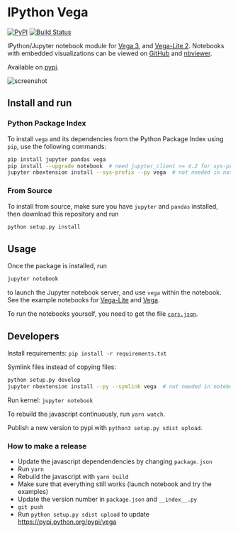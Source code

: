 # IPython Vega
[![PyPI](https://img.shields.io/pypi/v/vega.svg)](https://pypi.python.org/pypi/vega)
[![Build Status](https://travis-ci.org/vega/ipyvega.svg?branch=master)](https://travis-ci.org/vega/ipyvega)

IPython/Jupyter notebook module for [Vega 3](https://github.com/vega/vega), and [Vega-Lite 2](https://github.com/vega/vega-lite). Notebooks with embedded visualizations can be viewed on [GitHub](https://github.com/vega/ipyvega/blob/master/notebooks/VegaLite.ipynb) and [nbviewer](https://nbviewer.jupyter.org/github/vega/ipyvega/blob/master/notebooks/VegaLite.ipynb).

Available on [pypi](https://pypi.python.org/pypi/master).

![screenshot](https://raw.githubusercontent.com/vega/ipyvega/master/screenshot.png "Screenshot of the Vega-Lite module")


## Install and run

### Python Package Index

To install ``vega`` and its dependencies from the Python Package Index using
``pip``, use the following commands:

```sh
pip install jupyter pandas vega
pip install --upgrade notebook  # need jupyter_client >= 4.2 for sys-prefix below
jupyter nbextension install --sys-prefix --py vega  # not needed in notebook >= 5.3
```

### From Source

To install from source, make sure you have ``jupyter`` and ``pandas`` installed,
then download this repository and run
```sh
python setup.py install
```

## Usage

Once the package is installed, run
```sh
jupyter notebook
```
to launch the Jupyter notebook server, and use ``vega`` within the notebook.
See the example notebooks for [Vega-Lite](https://github.com/vega/ipyvega/blob/master/notebooks/VegaLite.ipynb) and [Vega](https://github.com/vega/ipyvega/blob/master/notebooks/Vega.ipynb).

To run the notebooks yourself, you need to get the file [`cars.json`](https://raw.githubusercontent.com/vega/ipyvega/master/notebooks/cars.json).


## Developers

Install requirements: `pip install -r requirements.txt`

Symlink files instead of copying files:

```sh
python setup.py develop
jupyter nbextension install --py --symlink vega  # not needed in notebook >= 5.3
```

Run kernel: `jupyter notebook`

To rebuild the javascript continuously, run `yarn watch`.

Publish a new version to pypi with `python3 setup.py sdist upload`.

### How to make a release

* Update the javascript dependendencies by changing `package.json`
* Run `yarn`
* Rebuild the javascript with `yarn build`
* Make sure that everything still works (launch notebook and try the examples)
* Update the version number in `package.json` and `__index__.py`
* `git push`
* Run `python setup.py sdist upload` to update https://pypi.python.org/pypi/vega
